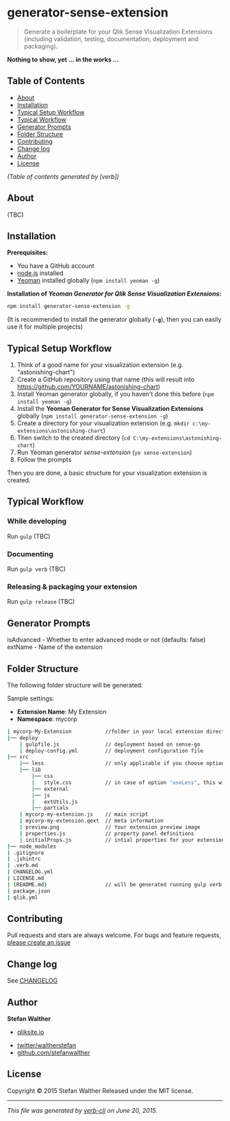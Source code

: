 # generator-sense-extension

> Generate a boilerplate for your Qlik Sense Visualization Extensions (including validation, testing, documentation, deployment and packaging).

**Nothing to show, yet ... in the works ...**

## Table of Contents

<!-- toc -->

* [About](#about)
* [Installation](#installation)
* [Typical Setup Workflow](#typical-setup-workflow)
* [Typical Workflow](#typical-workflow)
* [Generator Prompts](#generator-prompts)
* [Folder Structure](#folder-structure)
* [Contributing](#contributing)
* [Change log](#change-log)
* [Author](#author)
* [License](#license)

_(Table of contents generated by [verb])_

<!-- tocstop -->

## About

(TBC)

## Installation

**Prerequisites:**

* You have a GitHub account
* [node.js](https://nodejs.org/) installed
* [Yeoman](http://yeoman.io/) installed globally (`npm install yeoman -g`)

**Installation of _Yeoman Generator for Qlik Sense Visualization Extensions_:**

```bash
npm install generator-sense-extension -g
```

(It is recommended to install the generator globally (**`-g`**), then you can easily use it for multiple projects)

## Typical Setup Workflow

1. Think of a good name for your visualization extension (e.g. "astonishing-chart")
2. Create a GitHub repository using that name (this will result into https://github.com/YOURNAME/astonishing-chart)
3. Install Yeoman generator globally, if you haven't done this before (`npm install yeoman -g`)
4. Install the **Yeoman Generator for Sense Visualization Extensions** globally (`npm install generator-sense-extension -g`)
5. Create a directory for your visualization extension (e.g. `mkdir c:\my-extensions\astonishing-chart`)
6. Then switch to the created directory (`cd C:\my-extensions\astonishing-chart`)
7. Run Yeoman generator _sense-extension_ (`yo sense-extension`)
8. Follow the prompts

Then you are done, a basic structure for your visualization extension is created.

## Typical Workflow

### While developing

Run `gulp`
(TBC)

### Documenting

Run `gulp verb`
(TBC)

### Releasing & packaging your extension

Run `gulp release`
(TBC)

## Generator Prompts

isAdvanced - Whether to enter advanced mode or not (defaults: false)
extName - Name of the extension

## Folder Structure

The following folder structure will be generated:

Sample settings:
* **Extension Name**: My Extension
* **Namespace**: mycorp

```bash
| mycorp-My-Extension           //folder in your local extension directory
|── deploy
    | gulpfile.js               // deployment based on sense-go
    | deploy-config.yml         // deployment configuration file
|── src
    |── less                    // only applicable if you choose option "useLess"
    |── lib
        |── css
        |   style.css           // in case of option "useLess", this will be generated
        |── external
        |── js
        |   extUtils.js
        |── partials
    | mycorp-my-extension.js    // main script
    | mycorp-my-extension.qext  // meta information
    | preview.png               // Your extension preview image
    | properties.js             // property panel definitions
    | initialProps.js           // intial properties for your extension
|── node_modules
| .gitignore
| .jshintrc
| .verb.md
| CHANGELOG.yml
| LICENSE.md
| (README.md)                   // will be generated running gulp verb
| package.json
| qlik.yml
```

## Contributing

Pull requests and stars are always welcome. For bugs and feature requests, [please create an issue](https://github.com/stefanwalther/generator-sense-extension/issues/new)

## Change log

See [CHANGELOG](CHANGELOG.yml)

## Author

**Stefan Walther**

+ [qliksite.io](http://qliksite.io)
* [twitter/waltherstefan](http://twitter.com/waltherstefan)
* [github.com/stefanwalther](http://github.com/stefanwalther)

## License

Copyright © 2015 Stefan Walther
Released under the MIT license.

***

_This file was generated by [verb-cli](https://github.com/assemble/verb-cli) on June 20, 2015._